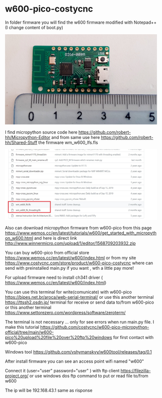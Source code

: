 # w600-pico-costycnc

In folder firmware you will find the w600 firmware modified with Notepad++ (I change content of boot.py)

![w600-pico](https://github.com/costycnc/w600-firmware-pico-micropython-costycnc/blob/main/img/w600-pico.jpg)

I find micropython source code here https://github.com/robert-hh/Micropython-Editor and from same use here https://github.com/robert-hh/Shared-Stuff the firmware wm_w600_lfs.fls

![w600-pico](https://github.com/costycnc/w600-firmware-pico-micropython-costycnc/blob/main/img/w600.jpg)

Also can download micropython firmware from w600-pico from this page https://www.wemos.cc/en/latest/tutorials/w600/get_started_with_micropython_w600.html and here is direct link http://www.winnermicro.com/upload/1/editor/1568709203932.zip

You can buy w600-pico from official store https://www.wemos.cc/en/latest/w600/index.html or from my site https://www.costycnc.com/store/product/w600-pico-costycnc where can send with preinstalled main.py if you want , wth a little pay more!

For upload firmware need to install ch341 driver ( https://www.wemos.cc/en/latest/w600/index.html)

You can use this terminal for write(comunicate) with w600-pico https://bipes.net.br/aroca/web-serial-terminal/ or use this another terminal https://ttssh2.osdn.jp/ terminal for receive or send data to/from w600-pico or this another terminal https://www.settorezero.com/wordpress/software/zeroterm/ 

The terminal is not necessary ... only for see errors when run main.py file. I make this tutorial https://github.com/costycnc/w600-pico-micropython-official/tree/main/w600-pico%20upload%20file%20over%20ftp%20windows for first contact with w600-pico

Windows tool https://github.com/vshymanskyy/w600tool/releases/tag/0.1 

After install firmware you can see an access point wifi named "w600" 

Connect it (user="user" password="user" ) with ftp client  https://filezilla-project.org/  or use windows dos ftp command to put or read file to/from w600

The ip will be 192.168.43.1 same as risponse 
